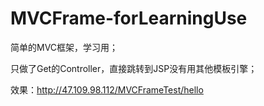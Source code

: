 # MVCFrame-forLearningUse
简单的MVC框架，学习用；

只做了Get的Controller，直接跳转到JSP没有用其他模板引擎；

效果：http://47.109.98.112/MVCFrameTest/hello
